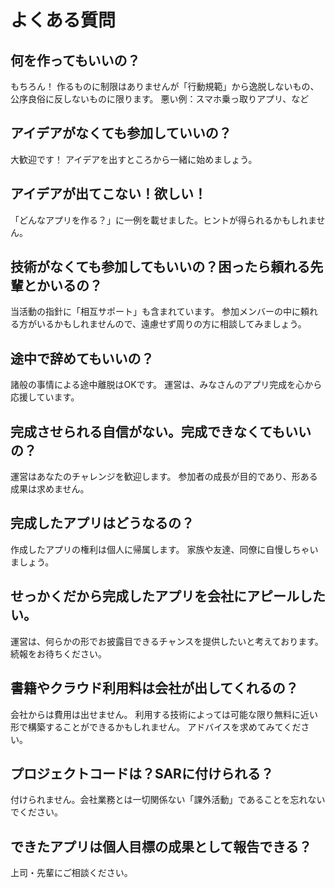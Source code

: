 # よくある質問

## 何を作ってもいいの？

もちろん！
作るものに制限はありませんが「行動規範」から逸脱しないもの、公序良俗に反しないものに限ります。
悪い例：スマホ乗っ取りアプリ、など

## アイデアがなくても参加していいの？

大歓迎です！
アイデアを出すところから一緒に始めましょう。

## アイデアが出てこない！欲しい！

「どんなアプリを作る？」に一例を載せました。ヒントが得られるかもしれません。

## 技術がなくても参加してもいいの？困ったら頼れる先輩とかいるの？

当活動の指針に「相互サポート」も含まれています。
参加メンバーの中に頼れる方がいるかもしれませんので、遠慮せず周りの方に相談してみましょう。

## 途中で辞めてもいいの？

諸般の事情による途中離脱はOKです。
運営は、みなさんのアプリ完成を心から応援しています。

## 完成させられる自信がない。完成できなくてもいいの？

運営はあなたのチャレンジを歓迎します。
参加者の成長が目的であり、形ある成果は求めません。

## 完成したアプリはどうなるの？

作成したアプリの権利は個人に帰属します。
家族や友達、同僚に自慢しちゃいましょう。

## せっかくだから完成したアプリを会社にアピールしたい。

運営は、何らかの形でお披露目できるチャンスを提供したいと考えております。
続報をお待ちください。

## 書籍やクラウド利用料は会社が出してくれるの？

会社からは費用は出せません。
利用する技術によっては可能な限り無料に近い形で構築することができるかもしれません。
アドバイスを求めてみてください。

## プロジェクトコードは？SARに付けられる？

付けられません。会社業務とは一切関係ない「課外活動」であることを忘れないでください。

## できたアプリは個人目標の成果として報告できる？

上司・先輩にご相談ください。
